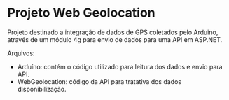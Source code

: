 # Projeto Web Geolocation

Projeto destinado a integração de dados de GPS coletados pelo Arduino, através de um módulo 4g para envio de dados para uma API em ASP.NET.

Arquivos:

- Arduíno: contém o código utilizado para leitura dos dados e envio para API.
- WebGeolocation: código da API para tratativa dos dados disponibilização.
